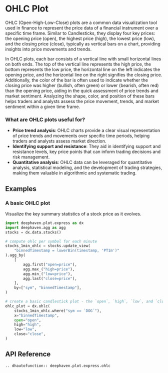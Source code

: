 # OHLC Plot

OHLC (Open-High-Low-Close) plots are a common data visualization tool used in finance to represent the price data of a financial instrument over a specific time frame. Similar to Candlesticks, they display four key prices: the opening price (open), the highest price (high), the lowest price (low), and the closing price (close), typically as vertical bars on a chart, providing insights into price movements and trends.

In OHLC plots, each bar consists of a vertical line with small horizontal lines on both ends. The top of the vertical line represents the high price, the bottom represents the low price, the horizontal line on the left indicates the opening price, and the horizontal line on the right signifies the closing price. Additionally, the color of the bar is often used to indicate whether the closing price was higher (bullish, often green) or lower (bearish, often red) than the opening price, aiding in the quick assessment of price trends and market sentiment. Analyzing the shape, color, and position of these bars helps traders and analysts assess the price movement, trends, and market sentiment within a given time frame.

### What are OHLC plots useful for?

- **Price trend analysis**: OHLC charts provide a clear visual representation of price trends and movements over specific time periods, helping traders and analysts assess market direction.
- **Identifying support and resistance**: They aid in identifying support and resistance levels, key price points that can inform trading decisions and risk management.
- **Quantitative analysis**: OHLC data can be leveraged for quantitative analysis, statistical modeling, and the development of trading strategies, making them valuable in algorithmic and systematic trading.

## Examples

### A basic OHLC plot

Visualize the key summary statistics of a stock price as it evolves.

```python order=ohlc_plot,stocks_1min_ohlc,stocks
import deephaven.plot.express as dx
import deephaven.agg as agg
stocks = dx.data.stocks()

# compute ohlc per symbol for each minute
stocks_1min_ohlc = stocks.update_view(
    "binnedTimestamp = lowerBin(timestamp, 'PT1m')"
).agg_by(
    [
        agg.first("open=price"),
        agg.max_("high=price"),
        agg.min_("low=price"),
        agg.last("close=price"),
    ],
    by=["sym", "binnedTimestamp"],
)

# create a basic candlestick plot - the `open`, `high`, `low`, and `close` arguments must be specified
ohlc_plot = dx.ohlc(
    stocks_1min_ohlc.where("sym == `DOG`"),
    x="binnedTimestamp",
    open="open",
    high="high",
    low="low",
    close="close",
)
```

## API Reference
```{eval-rst}
.. dhautofunction:: deephaven.plot.express.ohlc
```